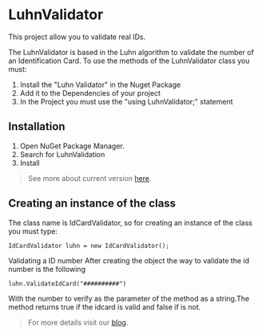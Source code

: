 # LuhnValidator

This project allow you to validate real IDs.

The LuhnValidator is based in the Luhn algorithm to validate the number of an Identification Card. To use the methods of the LuhnValidator class you must:

1. Install the "Luhn Validator" in the Nuget Package
2. Add it to the Dependencies of your project
3. In the Project you must use the "using LuhnValidator;" statement

## Installation

1. Open NuGet Package Manager.
2. Search for LuhnValidation
3. Install

> See more about current version [here](https://www.nuget.org/packages/LuhnValidator/). 

## Creating an instance of the class

The class name is IdCardValidator, so for creating an instance of the class you must type:

`IdCardValidator luhn = new IdCardValidator();`

Validating a ID number
After creating the object the way to validate the id number is the following

`luhn.ValidateIdCard("##########")`

With the number to verify as the parameter of the method as a string.The method returns true if the idcard is valid and false if is not.

> For more details visit our [blog](https://medium.com/@arielcruz07/nuget-para-el-algororitmo-de-luhn-2b22e9369be0).